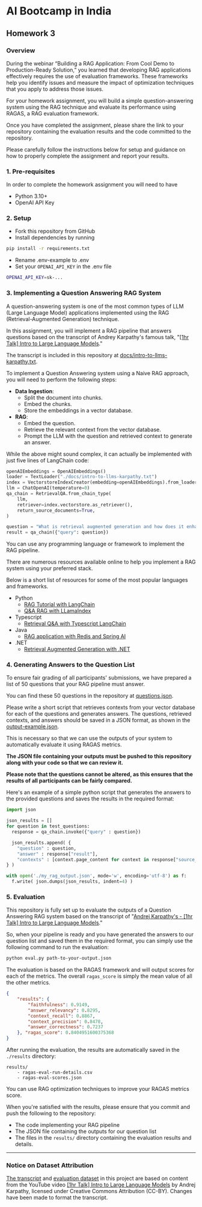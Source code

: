 # AI Bootcamp in India
## Homework 3

### Overview

During the webinar “Building a RAG Application: From Cool Demo to Production-Ready Solution,” you learned that developing RAG applications effectively requires the use of evaluation frameworks. These frameworks help you identify issues and measure the impact of optimization techniques that you apply to address those issues.

For your homework assignment, you will build a simple question-answering system using the RAG technique and evaluate its performance using RAGAS, a RAG evaluation framework.

Once you have completed the assignment, please share the link to your repository containing the evaluation results and the code committed to the repository.

Please carefully follow the instructions below for setup and guidance on how to properly complete the assignment and report your results.


### 1. Pre-requisites
In order to complete the homework assignment you will need to have
- Python 3.10+
- OpenAI API Key


### 2. Setup
- Fork this repository from GitHub
- Install dependencies by running
```sh
pip install -r requirements.txt
```
- Rename .env-example to .env
- Set your `OPENAI_API_KEY` in the .env file
```sh
OPENAI_API_KEY=sk-...
```

### 3. Implementing a Question Answering RAG System

A question-answering system is one of the most common types of LLM (Large Language Model) applications implemented using the RAG (Retrieval-Augmented Generation) technique.

In this assignment, you will implement a RAG pipeline that answers questions based on the transcript of Andrey Karpathy's famous talk, "[[1hr Talk] Intro to Large Language Models](https://www.youtube.com/watch?v=zjkBMFhNj_g)."

The transcript is included in this repository at [docs/intro-to-llms-karpathy.txt](docs/intro-to-llms-karpathy.txt).

To implement a Question Answering system using a Naive RAG approach, you will need to perform the following steps:

- **Data Ingestion**:
  - Split the document into chunks.
  - Embed the chunks.
  - Store the embeddings in a vector database.
- **RAG**:
  - Embed the question.
  - Retrieve the relevant context from the vector database.
  - Prompt the LLM with the question and retrieved context to generate an answer.

While the above might sound complex, it can actually be implemented with just five lines of LangChain code:

```python
openAIEmbeddings = OpenAIEmbeddings()
loader = TextLoader("./docs/intro-to-llms-karpathy.txt")
index = VectorstoreIndexCreator(embedding=openAIEmbeddings).from_loaders([loader])
llm = ChatOpenAI(temperature=0)
qa_chain = RetrievalQA.from_chain_type(
    llm,
    retriever=index.vectorstore.as_retriever(),
    return_source_documents=True,
)

question = "What is retrieval augmented generation and how does it enhance the capabilities of large language models?"
result = qa_chain({"query": question})
```

You can use any programming language or framework to implement the RAG pipeline.

There are numerous resources available online to help you implement a RAG system using your preferred stack. 

Below is a short list of resources for some of the most popular languages and frameworks.


- Python​
    - [RAG Tutorial with LangChain​](https://python.langchain.com/v0.2/docs/tutorials/rag/)
    - [Q&A RAG with LLamaIndex​](https://docs.llamaindex.ai/en/stable/understanding/putting_it_all_together/q_and_a/#semantic-search)
- Typescript​
    - [Retrieval Q&A with Typescript LangChain​](https://js.langchain.com/v0.1/docs/modules/chains/popular/vector_db_qa/)
- Java​
    - [RAG application with Redis and Spring AI​](https://www.baeldung.com/spring-ai-redis-rag-app)
- .NET​
    - [Retrieval Augmented Generation with .NET](https://devblogs.microsoft.com/dotnet/demystifying-retrieval-augmented-generation-with-dotnet/)

### 4. Generating Answers to the Question List

To ensure fair grading of all participants' submissions, we have prepared a list of 50 questions that your RAG pipeline must answer.

You can find these 50 questions in the repository at [questions.json](questions.json).

Please write a short script that retrieves contexts from your vector database for each of the questions and generates answers. The questions, retrieved contexts, and answers should be saved in a JSON format, as shown in the [output-example.json](./results/output-example.json).

This is necessary so that we can use the outputs of your system to automatically evaluate it using RAGAS metrics.

**The JSON file containing your outputs must be pushed to this repository along with your code so that we can review it.**

**Please note that the questions cannot be altered, as this ensures that the results of all participants can be fairly compared.**

Here's an example of a simple python script that generates the answers to the provided questions and saves the results in the required format:

```python
import json

json_results = []
for question in test_questions:
  response = qa_chain.invoke({"query" : question})

  json_results.append( {
    "question" : question,
    "answer" : response["result"],
    "contexts" : [context.page_content for context in response["source_documents"]]
} )

with open('./my_rag_output.json', mode='w', encoding='utf-8') as f:
  f.write( json.dumps(json_results, indent=4) )
```

### 5. Evaluation

This repository is fully set up to evaluate the outputs of a Question Answering RAG system based on the transcript of "[Andrej Karpathy's - [1hr Talk] Intro to Large Language Models](docs/intro-to-llms-karpathy.txt)."

So, when your pipeline is ready and you have generated the answers to our question list and saved them in the required format, you can simply use the following command to run the evaluation:

```sh
python eval.py path-to-your-output.json
```

The evaluation is based on the RAGAS framework and will output scores for each of the metrics. 
The overall `ragas_score` is simply the mean value of all the other metrics.


```json
{
    "results": {
        "faithfulness": 0.9149, 
        "answer_relevancy": 0.8295, 
        "context_recall": 0.8867, 
        "context_precision": 0.8478, 
        "answer_correctness": 0.7237
    }, "ragas_score": 0.8404951600375368
}
```

After running the evaluation, the results are automatically saved in the `./results` directory:

```
results/
    - ragas-eval-run-details.csv
    - ragas-eval-scores.json
```

You can use RAG optimization techniques to improve your RAGAS metrics score.

When you're satisfied with the results, please ensure that you commit and push the following to the repository:

- The code implementing your RAG pipeline
- The JSON file containing the outputs for our question list
- The files in the `results/` directory containing the evaluation results and details.

---
### Notice on Dataset Attribution

[The transcript](docs/intro-to-llms-karpathy.txt) and [evaluation dataset](eval/eval_dataset.csv) in this project are based on content from the YouTube video [[1hr Talk] Intro to Large Language Models](https://www.youtube.com/watch?v=zjkBMFhNj_g) by Andrej Karpathy, licensed under Creative Commons Attribution (CC-BY). Changes have been made to format the transcript. 





